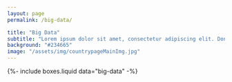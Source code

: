 ```yaml
---
layout: page
permalink: /big-data/

title: "Big Data"
subtitle: "Lorem ipsum dolor sit amet, consectetur adipiscing elit. Donec pellentesque tortor ipsum, nec sodales velit faucibus a. Vestibulum id laoreet mi."
background: "#234665"
image: "/assets/img/countrypageMainImg.jpg"
---
```


{%-
include boxes.liquid
data="big-data"
-%}